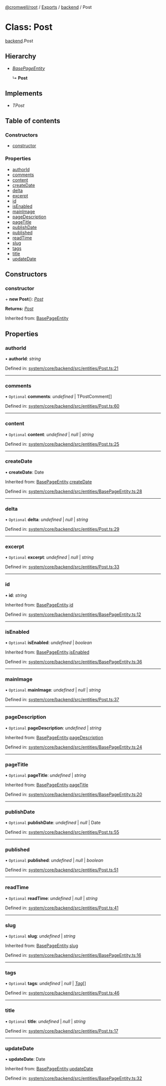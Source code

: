 [@cromwell/root](../README.md) / [Exports](../modules.md) / [backend](../modules/backend.md) / Post

# Class: Post

[backend](../modules/backend.md).Post

## Hierarchy

* [*BasePageEntity*](backend.basepageentity.md)

  ↳ **Post**

## Implements

* *TPost*

## Table of contents

### Constructors

- [constructor](backend.post.md#constructor)

### Properties

- [authorId](backend.post.md#authorid)
- [comments](backend.post.md#comments)
- [content](backend.post.md#content)
- [createDate](backend.post.md#createdate)
- [delta](backend.post.md#delta)
- [excerpt](backend.post.md#excerpt)
- [id](backend.post.md#id)
- [isEnabled](backend.post.md#isenabled)
- [mainImage](backend.post.md#mainimage)
- [pageDescription](backend.post.md#pagedescription)
- [pageTitle](backend.post.md#pagetitle)
- [publishDate](backend.post.md#publishdate)
- [published](backend.post.md#published)
- [readTime](backend.post.md#readtime)
- [slug](backend.post.md#slug)
- [tags](backend.post.md#tags)
- [title](backend.post.md#title)
- [updateDate](backend.post.md#updatedate)

## Constructors

### constructor

\+ **new Post**(): [*Post*](backend.post.md)

**Returns:** [*Post*](backend.post.md)

Inherited from: [BasePageEntity](backend.basepageentity.md)

## Properties

### authorId

• **authorId**: *string*

Defined in: [system/core/backend/src/entities/Post.ts:21](https://github.com/CromwellCMS/Cromwell/blob/4b5f538/system/core/backend/src/entities/Post.ts#L21)

___

### comments

• `Optional` **comments**: *undefined* \| TPostComment[]

Defined in: [system/core/backend/src/entities/Post.ts:60](https://github.com/CromwellCMS/Cromwell/blob/4b5f538/system/core/backend/src/entities/Post.ts#L60)

___

### content

• `Optional` **content**: *undefined* \| *null* \| *string*

Defined in: [system/core/backend/src/entities/Post.ts:25](https://github.com/CromwellCMS/Cromwell/blob/4b5f538/system/core/backend/src/entities/Post.ts#L25)

___

### createDate

• **createDate**: Date

Inherited from: [BasePageEntity](backend.basepageentity.md).[createDate](backend.basepageentity.md#createdate)

Defined in: [system/core/backend/src/entities/BasePageEntity.ts:28](https://github.com/CromwellCMS/Cromwell/blob/4b5f538/system/core/backend/src/entities/BasePageEntity.ts#L28)

___

### delta

• `Optional` **delta**: *undefined* \| *null* \| *string*

Defined in: [system/core/backend/src/entities/Post.ts:29](https://github.com/CromwellCMS/Cromwell/blob/4b5f538/system/core/backend/src/entities/Post.ts#L29)

___

### excerpt

• `Optional` **excerpt**: *undefined* \| *null* \| *string*

Defined in: [system/core/backend/src/entities/Post.ts:33](https://github.com/CromwellCMS/Cromwell/blob/4b5f538/system/core/backend/src/entities/Post.ts#L33)

___

### id

• **id**: *string*

Inherited from: [BasePageEntity](backend.basepageentity.md).[id](backend.basepageentity.md#id)

Defined in: [system/core/backend/src/entities/BasePageEntity.ts:12](https://github.com/CromwellCMS/Cromwell/blob/4b5f538/system/core/backend/src/entities/BasePageEntity.ts#L12)

___

### isEnabled

• `Optional` **isEnabled**: *undefined* \| *boolean*

Inherited from: [BasePageEntity](backend.basepageentity.md).[isEnabled](backend.basepageentity.md#isenabled)

Defined in: [system/core/backend/src/entities/BasePageEntity.ts:36](https://github.com/CromwellCMS/Cromwell/blob/4b5f538/system/core/backend/src/entities/BasePageEntity.ts#L36)

___

### mainImage

• `Optional` **mainImage**: *undefined* \| *null* \| *string*

Defined in: [system/core/backend/src/entities/Post.ts:37](https://github.com/CromwellCMS/Cromwell/blob/4b5f538/system/core/backend/src/entities/Post.ts#L37)

___

### pageDescription

• `Optional` **pageDescription**: *undefined* \| *string*

Inherited from: [BasePageEntity](backend.basepageentity.md).[pageDescription](backend.basepageentity.md#pagedescription)

Defined in: [system/core/backend/src/entities/BasePageEntity.ts:24](https://github.com/CromwellCMS/Cromwell/blob/4b5f538/system/core/backend/src/entities/BasePageEntity.ts#L24)

___

### pageTitle

• `Optional` **pageTitle**: *undefined* \| *string*

Inherited from: [BasePageEntity](backend.basepageentity.md).[pageTitle](backend.basepageentity.md#pagetitle)

Defined in: [system/core/backend/src/entities/BasePageEntity.ts:20](https://github.com/CromwellCMS/Cromwell/blob/4b5f538/system/core/backend/src/entities/BasePageEntity.ts#L20)

___

### publishDate

• `Optional` **publishDate**: *undefined* \| *null* \| Date

Defined in: [system/core/backend/src/entities/Post.ts:55](https://github.com/CromwellCMS/Cromwell/blob/4b5f538/system/core/backend/src/entities/Post.ts#L55)

___

### published

• `Optional` **published**: *undefined* \| *null* \| *boolean*

Defined in: [system/core/backend/src/entities/Post.ts:51](https://github.com/CromwellCMS/Cromwell/blob/4b5f538/system/core/backend/src/entities/Post.ts#L51)

___

### readTime

• `Optional` **readTime**: *undefined* \| *null* \| *string*

Defined in: [system/core/backend/src/entities/Post.ts:41](https://github.com/CromwellCMS/Cromwell/blob/4b5f538/system/core/backend/src/entities/Post.ts#L41)

___

### slug

• `Optional` **slug**: *undefined* \| *string*

Inherited from: [BasePageEntity](backend.basepageentity.md).[slug](backend.basepageentity.md#slug)

Defined in: [system/core/backend/src/entities/BasePageEntity.ts:16](https://github.com/CromwellCMS/Cromwell/blob/4b5f538/system/core/backend/src/entities/BasePageEntity.ts#L16)

___

### tags

• `Optional` **tags**: *undefined* \| *null* \| [*Tag*](backend.tag.md)[]

Defined in: [system/core/backend/src/entities/Post.ts:46](https://github.com/CromwellCMS/Cromwell/blob/4b5f538/system/core/backend/src/entities/Post.ts#L46)

___

### title

• `Optional` **title**: *undefined* \| *null* \| *string*

Defined in: [system/core/backend/src/entities/Post.ts:17](https://github.com/CromwellCMS/Cromwell/blob/4b5f538/system/core/backend/src/entities/Post.ts#L17)

___

### updateDate

• **updateDate**: Date

Inherited from: [BasePageEntity](backend.basepageentity.md).[updateDate](backend.basepageentity.md#updatedate)

Defined in: [system/core/backend/src/entities/BasePageEntity.ts:32](https://github.com/CromwellCMS/Cromwell/blob/4b5f538/system/core/backend/src/entities/BasePageEntity.ts#L32)
